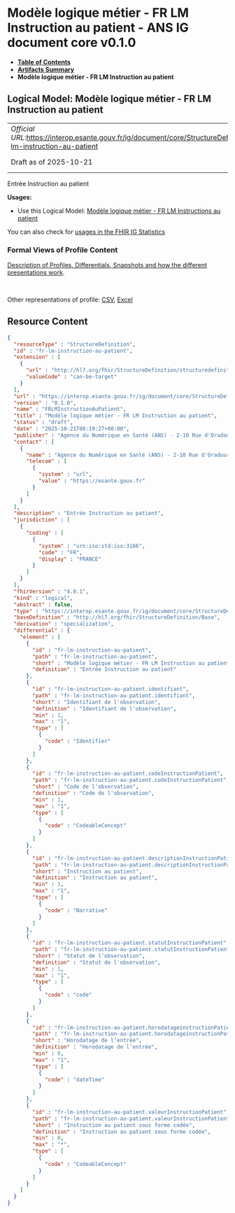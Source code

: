 # Modèle logique métier - FR LM Instruction au patient - ANS IG document core v0.1.0

* [**Table of Contents**](toc.md)
* [**Artifacts Summary**](artifacts.md)
* **Modèle logique métier - FR LM Instruction au patient**

## Logical Model: Modèle logique métier - FR LM Instruction au patient 

| | |
| :--- | :--- |
| *Official URL*:https://interop.esante.gouv.fr/ig/document/core/StructureDefinition/fr-lm-instruction-au-patient | *Version*:0.1.0 |
| Draft as of 2025-10-21 | *Computable Name*:FRLMInstructionAuPatient |

 
Entrée Instruction au patient 

**Usages:**

* Use this Logical Model: [Modèle logique métier - FR LM Instructions au patient](StructureDefinition-fr-lm-instructions-patient.md)

You can also check for [usages in the FHIR IG Statistics](https://packages2.fhir.org/xig/ans.document.fr.core|current/StructureDefinition/fr-lm-instruction-au-patient)

### Formal Views of Profile Content

 [Description of Profiles, Differentials, Snapshots and how the different presentations work](http://build.fhir.org/ig/FHIR/ig-guidance/readingIgs.html#structure-definitions). 

 

Other representations of profile: [CSV](StructureDefinition-fr-lm-instruction-au-patient.csv), [Excel](StructureDefinition-fr-lm-instruction-au-patient.xlsx) 



## Resource Content

```json
{
  "resourceType" : "StructureDefinition",
  "id" : "fr-lm-instruction-au-patient",
  "extension" : [
    {
      "url" : "http://hl7.org/fhir/StructureDefinition/structuredefinition-type-characteristics",
      "valueCode" : "can-be-target"
    }
  ],
  "url" : "https://interop.esante.gouv.fr/ig/document/core/StructureDefinition/fr-lm-instruction-au-patient",
  "version" : "0.1.0",
  "name" : "FRLMInstructionAuPatient",
  "title" : "Modèle logique métier - FR LM Instruction au patient",
  "status" : "draft",
  "date" : "2025-10-21T08:19:27+00:00",
  "publisher" : "Agence du Numérique en Santé (ANS) - 2-10 Rue d'Oradour-sur-Glane, 75015 Paris",
  "contact" : [
    {
      "name" : "Agence du Numérique en Santé (ANS) - 2-10 Rue d'Oradour-sur-Glane, 75015 Paris",
      "telecom" : [
        {
          "system" : "url",
          "value" : "https://esante.gouv.fr"
        }
      ]
    }
  ],
  "description" : "Entrée Instruction au patient",
  "jurisdiction" : [
    {
      "coding" : [
        {
          "system" : "urn:iso:std:iso:3166",
          "code" : "FR",
          "display" : "FRANCE"
        }
      ]
    }
  ],
  "fhirVersion" : "4.0.1",
  "kind" : "logical",
  "abstract" : false,
  "type" : "https://interop.esante.gouv.fr/ig/document/core/StructureDefinition/fr-lm-instruction-au-patient",
  "baseDefinition" : "http://hl7.org/fhir/StructureDefinition/Base",
  "derivation" : "specialization",
  "differential" : {
    "element" : [
      {
        "id" : "fr-lm-instruction-au-patient",
        "path" : "fr-lm-instruction-au-patient",
        "short" : "Modèle logique métier - FR LM Instruction au patient",
        "definition" : "Entrée Instruction au patient"
      },
      {
        "id" : "fr-lm-instruction-au-patient.identifiant",
        "path" : "fr-lm-instruction-au-patient.identifiant",
        "short" : "Identifiant de l'observation",
        "definition" : "Identifiant de l'observation",
        "min" : 1,
        "max" : "1",
        "type" : [
          {
            "code" : "Identifier"
          }
        ]
      },
      {
        "id" : "fr-lm-instruction-au-patient.codeInstructionPatient",
        "path" : "fr-lm-instruction-au-patient.codeInstructionPatient",
        "short" : "Code de l'observation",
        "definition" : "Code de l'observation",
        "min" : 1,
        "max" : "1",
        "type" : [
          {
            "code" : "CodeableConcept"
          }
        ]
      },
      {
        "id" : "fr-lm-instruction-au-patient.descriptionInstructionPatient",
        "path" : "fr-lm-instruction-au-patient.descriptionInstructionPatient",
        "short" : "Instruction au patient",
        "definition" : "Instruction au patient",
        "min" : 1,
        "max" : "1",
        "type" : [
          {
            "code" : "Narrative"
          }
        ]
      },
      {
        "id" : "fr-lm-instruction-au-patient.statutInstructionPatient",
        "path" : "fr-lm-instruction-au-patient.statutInstructionPatient",
        "short" : "Statut de l'observation",
        "definition" : "Statut de l'observation",
        "min" : 1,
        "max" : "1",
        "type" : [
          {
            "code" : "code"
          }
        ]
      },
      {
        "id" : "fr-lm-instruction-au-patient.horodatageinstructionPatient",
        "path" : "fr-lm-instruction-au-patient.horodatageinstructionPatient",
        "short" : "Horodatage de l’entrée",
        "definition" : "Horodatage de l’entrée",
        "min" : 0,
        "max" : "1",
        "type" : [
          {
            "code" : "dateTime"
          }
        ]
      },
      {
        "id" : "fr-lm-instruction-au-patient.valeurInstructionPatient",
        "path" : "fr-lm-instruction-au-patient.valeurInstructionPatient",
        "short" : "Instruction au patient sous forme codée",
        "definition" : "Instruction au patient sous forme codée",
        "min" : 0,
        "max" : "*",
        "type" : [
          {
            "code" : "CodeableConcept"
          }
        ]
      }
    ]
  }
}

```
